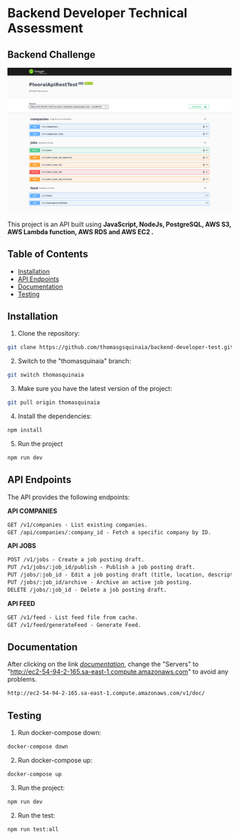 # Backend Developer Technical Assessment
## Backend Challenge

<p align="center">
    <img src="./.github/img/documentation.png" alt="documentation" width="1200px">
</p>

This project is an API built using **JavaScript, NodeJs, PostgreSQL, AWS S3, AWS Lambda function, AWS RDS and AWS EC2 .**

## Table of Contents

- [Installation](#installation)
- [API Endpoints](#api-endpoints)
- [Documentation](#documentation)
- [Testing](#testing)

## Installation

1. Clone the repository:

```bash
git clone https://github.com/thomasgsquinaia/backend-developer-test.git
```

2. Switch to the "thomasquinaia" branch:

```bash
git switch thomasquinaia
```

3. Make sure you have the latest version of the project:

```bash
git pull origin thomasquinaia
```

4. Install the dependencies:

```bash
npm install
```

5. Run the project

```bash
npm run dev
```

## API Endpoints
The API provides the following endpoints:

**API COMPANIES**
```markdown
GET /v1/companies - List existing companies.
GET /api/companies/:company_id - Fetch a specific company by ID.
```

**API JOBS**
```markdown
POST /v1/jobs - Create a job posting draft.
PUT /v1/jobs/:job_id/publish - Publish a job posting draft.
PUT /jobs/:job_id - Edit a job posting draft (title, location, description).
PUT /jobs/:job_id/archive - Archive an active job posting.
DELETE /jobs/:job_id - Delete a job posting draft.
```

**API FEED**
```markdown
GET /v1/feed - List feed file from cache.
GET /v1/feed/generateFeed - Generate Feed.
```

## Documentation

After clicking on the link *[documentation](http://ec2-54-94-2-165.sa-east-1.compute.amazonaws.com/v1/doc/)*, change the "Servers" to "http://ec2-54-94-2-165.sa-east-1.compute.amazonaws.com" to avoid any problems.

```bash
http://ec2-54-94-2-165.sa-east-1.compute.amazonaws.com/v1/doc/
```

## Testing

1. Run docker-compose down:

```bash
docker-compose down
```

2. Run docker-compose up:

```bash
docker-compose up
```

3. Run the project: 

```bash
npm run dev
```

2. Run the test:

```bash
npm run test:all
```
